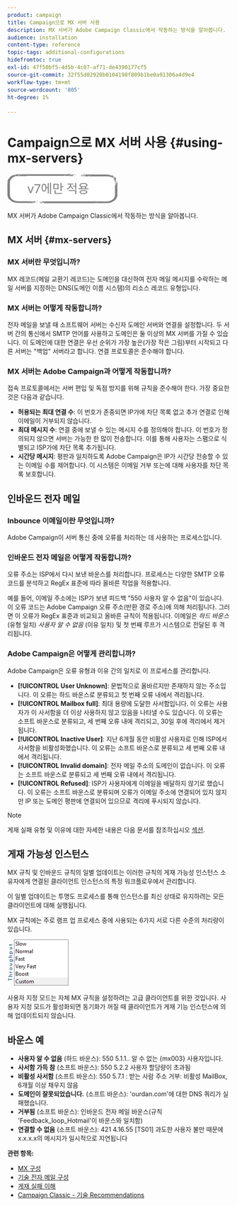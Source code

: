 ```yaml
---
product: campaign
title: Campaign으로 MX 서버 사용
description: MX 서버가 Adobe Campaign Classic에서 작동하는 방식을 알아봅니다.
audience: installation
content-type: reference
topic-tags: additional-configurations
hidefromtoc: true
exl-id: 47f50bf5-4d5b-4c07-af71-de4390177cf5
source-git-commit: 32f55d02920b0104198f809b1be0a91306a4d9e4
workflow-type: tm+mt
source-wordcount: '805'
ht-degree: 1%

---
```


# Campaign으로 MX 서버 사용 {#using-mx-servers}

![](../../assets/v7-only.svg)

MX 서버가 Adobe Campaign Classic에서 작동하는 방식을 알아봅니다.

## MX 서버 {#mx-servers}

### MX 서버란 무엇입니까?

MX 레코드(메일 교환기 레코드)는 도메인을 대신하여 전자 메일 메시지를 수락하는 메일 서버를 지정하는 DNS(도메인 이름 시스템)의 리소스 레코드 유형입니다.

### MX 서버는 어떻게 작동합니까?

전자 메일을 보낼 때 소프트웨어 서버는 수신자 도메인 서버와 연결을 설정합니다. 두 서버 간의 통신에서 SMTP 언어를 사용하고 도메인은 둘 이상의 MX 서버를 가질 수 있습니다. 이 도메인에 대한 연결은 우선 순위가 가장 높은(가장 작은 그림)부터 시작되고 다른 서버는 &quot;백업&quot; 서버라고 합니다. 연결 프로토콜은 준수해야 합니다.

### MX 서버는 Adobe Campaign과 어떻게 작동합니까?

접속 프로토콜에서는 서버 편입 및 독점 방지를 위해 규칙을 준수해야 한다. 가장 중요한 것은 다음과 같습니다.

* **허용되는 최대 연결 수**: 이 번호가 존중되면 IP가에 차단 목록 없고 추가 연결로 인해 이메일이 거부되지 않습니다.
* **최대 메시지 수**: 연결 중에 보낼 수 있는 메시지 수를 정의해야 합니다. 이 번호가 정의되지 않으면 서버는 가능한 한 많이 전송합니다. 이를 통해 사용자는 스팸으로 식별되고 ISP가에 차단 목록 추가됩니다.
* **시간당 메시지**: 평판과 일치하도록 Adobe Campaign은 IP가 시간당 전송할 수 있는 이메일 수를 제어합니다. 이 시스템은 이메일 거부 또는에 대해 사용자를 차단 목록 보호합니다.

## 인바운드 전자 메일

### Inbounce 이메일이란 무엇입니까?

Adobe Campaign이 서버 통신 중에 오류를 처리하는 데 사용하는 프로세스입니다.

### 인바운드 전자 메일은 어떻게 작동합니까?

오류 주소는 ISP에서 다시 보낸 바운스를 처리합니다. 프로세스는 다양한 SMTP 오류 코드를 분석하고 RegEx 표준에 따라 올바른 작업을 적용합니다.

예를 들어, 이메일 주소에는 ISP가 보낸 피드백 &quot;550 사용자 알 수 없음&quot;이 있습니다. 이 오류 코드는 Adobe Campaign 오류 주소(반환 경로 주소)에 의해 처리됩니다. 그러면 이 오류가 RegEx 표준과 비교되고 올바른 규칙이 적용됩니다. 이메일은 *하드 바운스* (유형 일치) *사용자 알 수 없음* (이유 일치) 및 첫 번째 루프가 시스템으로 전달된 후 격리됩니다.

### Adobe Campaign은 어떻게 관리합니까?

Adobe Campaign은 오류 유형과 이유 간의 일치로 이 프로세스를 관리합니다.

* **[!UICONTROL User Unknown]**: 문법적으로 올바르지만 존재하지 않는 주소입니다. 이 오류는 하드 바운스로 분류되고 첫 번째 오류 내에서 격리됩니다.
* **[!UICONTROL Mailbox full]**: 최대 용량에 도달한 사서함입니다. 이 오류는 사용자가 이 사서함을 더 이상 사용하지 않고 있음을 나타낼 수도 있습니다. 이 오류는 소프트 바운스로 분류되고, 세 번째 오류 내에 격리되고, 30일 후에 격리에서 제거됩니다.
* **[!UICONTROL Inactive User]**: 지난 6개월 동안 비활성 사용자로 인해 ISP에서 사서함을 비활성화했습니다. 이 오류는 소프트 바운스로 분류되고 세 번째 오류 내에서 격리됩니다.
* **[!UICONTROL Invalid domain]**: 전자 메일 주소의 도메인이 없습니다. 이 오류는 소프트 바운스로 분류되고 세 번째 오류 내에서 격리됩니다.
* **[!UICONTROL Refused]**: ISP가 사용자에게 이메일을 배달하지 않기로 했습니다. 이 오류는 소프트 바운스로 분류되며 오류가 이메일 주소에 연결되어 있지 않지만 IP 또는 도메인 평판에 연결되어 있으므로 격리에 푸시되지 않습니다.

>[!NOTE]
>
>게재 실패 유형 및 이유에 대한 자세한 내용은 다음 문서를 참조하십시오 [섹션](../../delivery/using/understanding-delivery-failures.md#delivery-failure-types-and-reasons).

## 게재 가능성 인스턴스

MX 규칙 및 인바운드 규칙의 일별 업데이트는 이러한 규칙의 게재 가능성 인스턴스 소유자에게 연결된 클라이언트 인스턴스의 특정 워크플로우에서 관리합니다.

이 일별 업데이트는 투명도 프로세스를 통해 인스턴스를 최신 상태로 유지하려는 모든 클라이언트에 대해 실행됩니다.

MX 규칙에는 주로 램프 업 프로세스 중에 사용되는 6가지 서로 다른 수준의 처리량이 있습니다.

![](assets/mx-rules-throughput.png)

사용자 지정 모드는 자체 MX 규칙을 설정하려는 고급 클라이언트를 위한 것입니다. 사용자 지정 모드가 활성화되면 동기화가 꺼질 때 클라이언트가 게재 기능 인스턴스에 의해 업데이트되지 않습니다.

## 바운스 예

* **사용자 알 수 없음** (하드 바운스): 550 5.1.1.. 알 수 없는 {mx003} 사용자입니다.
* **사서함 가득 참** (소프트 바운스): 550 5.2.2 사용자 할당량이 초과됨
* **비활성 사서함** (소프트 바운스): 550 5.7.1 : 받는 사람 주소 거부: 비활성 MailBox, 6개월 이상 채우지 않음
* **도메인이 잘못되었습니다.** (소프트 바운스): &#39;ourdan.com&#39;에 대한 DNS 쿼리가 실패했습니다.
* **거부됨** (소프트 바운스): 인바운드 전자 메일 바운스(규칙 &#39;Feedback_loop_Hotmail&#39;이 바운스와 일치함)
* **연결할 수 없음** (소프트 바운스): 421 4.16.55 [TS01] 과도한 사용자 불만 때문에 x.x.x.x의 메시지가 일시적으로 지연됩니다

**관련 항목:**
* [MX 구성](../../installation/using/email-deliverability.md#mx-configuration)
* [기술 전자 메일 구성](../../installation/using/email-deliverability.md)
* [게재 실패 이해](../../delivery/using/understanding-delivery-failures.md)
* [Campaign Classic - 기술 Recommendations](https://experienceleague.adobe.com/docs/deliverability-learn/deliverability-best-practice-guide/additional-resources/campaign/acc-technical-recommendations.html)
